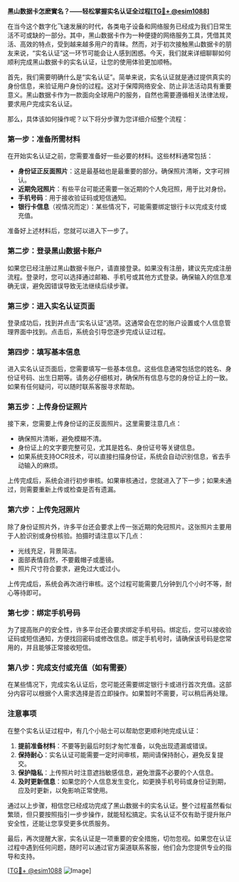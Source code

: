 **黑山数据卡怎麽實名？——轻松掌握实名认证全过程[[TG💪+ @esim1088](https://t.me/s/esim1088)]**

在当今这个数字化飞速发展的时代，各类电子设备和网络服务已经成为我们日常生活不可或缺的一部分。其中，黑山数据卡作为一种便捷的网络服务工具，凭借其灵活、高效的特点，受到越来越多用户的青睐。然而，对于初次接触黑山数据卡的朋友来说，“实名认证”这一环节可能会让人感到困惑。今天，我们就来详细聊聊如何顺利完成黑山数据卡的实名认证，让您的使用体验更加顺畅。

首先，我们需要明确什么是“实名认证”。简单来说，实名认证就是通过提供真实的身份信息，来验证用户身份的过程。这对于保障网络安全、防止非法活动具有重要意义。黑山数据卡作为一款面向全球用户的服务，自然也需要遵循相关法律法规，要求用户完成实名认证。

那么，具体该如何操作呢？以下将分步骤为您详细介绍整个流程：

### 第一步：准备所需材料

在开始实名认证之前，您需要准备好一些必要的材料。这些材料通常包括：

- **身份证正反面照片**：这是最基础也是最重要的部分。确保照片清晰，文字可辨认。
- **近期免冠照片**：有些平台可能还需要一张近期的个人免冠照，用于比对身份。
- **手机号码**：用于接收验证码或短信通知。
- **银行卡信息**（视情况而定）：某些情况下，可能需要绑定银行卡以完成支付或充值。

准备好上述材料后，您就可以进入下一步了。

### 第二步：登录黑山数据卡账户

如果您已经注册过黑山数据卡账户，请直接登录。如果没有注册，建议先完成注册流程。登录时，您可以选择通过邮箱、手机号或其他方式登录。确保输入的信息准确无误，避免因错误导致无法继续后续步骤。

### 第三步：进入实名认证页面

登录成功后，找到并点击“实名认证”选项。这通常会在您的账户设置或个人信息管理界面中找到。点击后，系统会引导您逐步完成认证过程。

### 第四步：填写基本信息

进入实名认证页面后，您需要填写一些基本信息。这些信息通常包括您的姓名、身份证号码、出生日期等。请务必仔细核对，确保所有信息与您的身份证上的一致。如果有任何疑问，可以随时联系客服寻求帮助。

### 第五步：上传身份证照片

接下来，您需要上传身份证的正反面照片。这里需要注意几点：

- 确保照片清晰，避免模糊不清。
- 身份证上的文字要完整可见，尤其是姓名、身份证号等关键信息。
- 如果系统支持OCR技术，可以直接扫描身份证，系统会自动识别信息，省去手动输入的麻烦。

上传完成后，系统会进行初步审核。如果审核通过，您就进入了下一步；如果未通过，则需要重新上传或检查是否有遗漏。

### 第六步：上传免冠照片

除了身份证照片外，许多平台还会要求上传一张近期的免冠照片。这张照片主要用于人脸识别或身份核验。拍摄时请注意以下几点：

- 光线充足，背景简洁。
- 面部表情自然，不要戴帽子或墨镜。
- 照片尺寸符合要求，避免过大或过小。

上传完成后，系统会再次进行审核。这个过程可能需要几分钟到几个小时不等，耐心等待即可。

### 第七步：绑定手机号码

为了提高账户的安全性，许多平台还会要求绑定手机号码。绑定后，您可以接收验证码或短信通知，方便找回密码或修改信息。绑定手机号时，请确保该号码是您常用的，并且能够正常接收短信。

### 第八步：完成支付或充值（如有需要）

在某些情况下，完成实名认证后，您可能还需要绑定银行卡或进行首次充值。这部分内容可以根据个人需求选择是否立即操作。如果暂时不需要，可以稍后再处理。

### 注意事项

在整个实名认证过程中，有几个小贴士可以帮助您更顺利地完成认证：

1. **提前准备材料**：不要等到最后时刻才匆忙准备，以免出现遗漏或错误。
2. **保持耐心**：实名认证可能需要一定时间审核，期间请保持耐心，避免反复提交。
3. **保护隐私**：上传照片时注意遮挡敏感信息，避免泄露不必要的个人信息。
4. **及时更新信息**：如果您的个人信息发生变化，如更换手机号码或身份证到期，应及时更新，以免影响正常使用。

通过以上步骤，相信您已经成功完成了黑山数据卡的实名认证。整个过程虽然看似繁琐，但只要按照指引一步步操作，就能轻松搞定。实名认证不仅有助于提升账户安全性，还能让您享受更多优质服务。

最后，再次提醒大家，实名认证是一项重要的安全措施，切勿忽视。如果您在认证过程中遇到任何问题，随时可以通过官方渠道联系客服，他们会为您提供专业的指导和支持。

[[TG💪+ @esim1088](https://t.me/s/esim1088) ![Image](https://i.postimg.cc/4NQfJmqS/Snipaste-2025-05-13-00-14-12.png)]